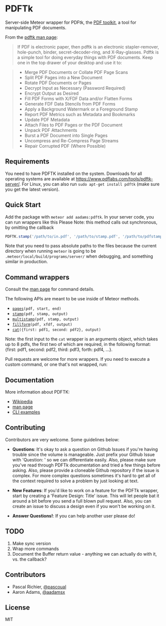 PDFTk
=====

Server-side Meteor wrapper for PDFtk, the [PDF toolkit](https://www.pdflabs.com/tools/pdftk-the-pdf-toolkit/), a tool for manipulating PDF documents.

From the [pdftk man page](http://linux.die.net/man/1/pdftk):

> If PDF is electronic paper, then pdftk is an electronic stapler-remover, hole-punch, binder, secret-decoder-ring, and X-Ray-glasses. Pdftk is a simple tool for doing everyday things with PDF documents. Keep one in the top drawer of your desktop and use it to:

> * Merge PDF Documents or Collate PDF Page Scans
> * Split PDF Pages into a New Document
> * Rotate PDF Documents or Pages
> * Decrypt Input as Necessary (Password Required)
> * Encrypt Output as Desired
> * Fill PDF Forms with X/FDF Data and/or Flatten Forms
> * Generate FDF Data Stencils from PDF Forms
> * Apply a Background Watermark or a Foreground Stamp
> * Report PDF Metrics such as Metadata and Bookmarks
> * Update PDF Metadata
> * Attach Files to PDF Pages or the PDF Document
> * Unpack PDF Attachments
> * Burst a PDF Document into Single Pages
> * Uncompress and Re-Compress Page Streams
> * Repair Corrupted PDF (Where Possible)


## Requirements

You need to have PDFTK installed on the system. Downloads for all operating systems are available at <https://www.pdflabs.com/tools/pdftk-server/>.
For Linux, you can also run `sudo apt-get install pdftk` (make sure you get the latest version).  

## Quick Start

Add the package with `meteor add aadams:pdftk`. In your server code, you can run wrappers like this
Please Note: this method calls out synchronous, by omitting the callback

```js
PDFTK.stamp('/path/to/in.pdf', '/path/to/stamp.pdf', '/path/to/pdfstamp/out.pdf');
```

Note that you need to pass absolute paths to the files because the current directory when running `meteor` is going to be `.meteor/local/build/programs/server/` when debugging, and something similar in production.


## Command wrappers

Consult the [man page](https://www.pdflabs.com/docs/pdftk-man-page/) for command details.

The following APIs are meant to be use inside of Meteor methods.  

* [`pages`](https://www.pdflabs.com/docs/pdftk-man-page/#dest-op-cat)`(pdf, start, end)`
* [`stamp`](https://www.pdflabs.com/docs/pdftk-man-page/#dest-op-stamp)`(pdf, stamp, output)`
* [`multistamp`](https://www.pdflabs.com/docs/pdftk-man-page/#dest-op-multistamp)`(pdf, stamp, output)`
* [`fillform`](https://www.pdflabs.com/docs/pdftk-man-page/#dest-op-fill-form)`(pdf, xfdf, output)`
* [`cat`](https://www.pdflabs.com/docs/pdftk-man-page/#dest-op-cat)`({first: pdf1, second: pdf2}, output)`

Note: the first input to the `cat` wrapper is an arguments object, which takes up to 8 pdfs, the first two of which are required, in the following format:
{first: pdf1, second: pdf2, third: pdf3, forth: pdf4, ...}.  


Pull requests are welcome for more wrappers. If you need to execute a custom command, or one that's not wrapped, run:


## Documentation

More information about PDFTK:
* [Wikipedia](https://en.wikipedia.org/wiki/Pdftk)
* [man page](https://www.pdflabs.com/docs/pdftk-man-page/)
* [CLI examples](https://www.pdflabs.com/docs/pdftk-cli-examples/)

## Contributing

Contributors are very welcome. Some guidelines below:

* **Questions**: It's okay to ask a question on Github Issues if you're
  having trouble since the volume is manageable. Just prefix your Github Issue with
  'Question: ' so we can differentiate easily. Also, please make sure you've read through
  PDFTk documentation and tried a few things before asking. Also, please provide a cloneable
  Github repository if the issue is complex. For more complex questions sometimes it's hard
  to get all of the context required to solve a problem by just looking at text.

* **New Features**: If you'd like to work on a feature for the PDFTk wrapper,
  start by creating a 'Feature Design: Title' issue. This will let people bat it
  around a bit before you send a full blown pull request. Also, you can create
  an issue to discuss a design even if you won't be working on it.

* **Answer Questions!**: If you can help another user please do!


## TODO

1. Make sync version
2. Wrap more commands
3. Document the Buffer return value - anything we can actually do with it, vs. the callback?


## Contributors

* Pascal Richier, [@pascoual](http://github.com/pascoual)
* Aaron Adams, [@aadamsx](http://github.com/aadamsx)


## License

MIT
